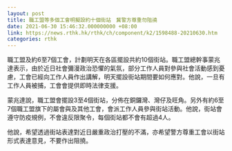 ```yaml
---
layout: post
title: 職工盟等多個工會明擬設約十個街站　冀警方尊重勿阻撓
date: 2021-06-30 15:46:32.000000000 +08:00
link: https://news.rthk.hk/rthk/ch/component/k2/1598488-20210630.htm
categories: rthk
---
```


職工盟及約6至7個工會，計劃明天在各區擺設共約10個街站。職工盟總幹事蒙兆達表示，由於近日社會彌漫政治恐懼的氣氛，部分工作人員對參與社會活動感到憂慮，工會已經向工作人員作出講解，明天擺設街站期間要如何應對。他說，一旦有工作人員被捕，工會會提供即時法律支援。

蒙兆達說，職工盟會擺設3至4個街站，分佈在銅鑼灣、灣仔及旺角。另外有約6至7個職工盟旗下的屬會與及其他工會，會派工作人員參與街站活動。他說，街站會遵守防疫規例，不會違反限聚令，每個街站都不會有超過4人。

他說，希望透過街站表達對近日嚴重政治打壓的不滿，亦希望警方尊重工會以街站形式表達意見，不要作出阻撓。

